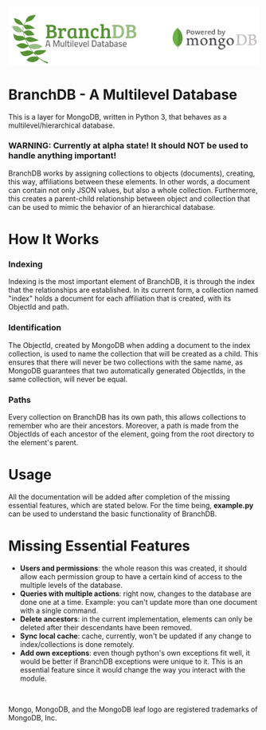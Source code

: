 ![BranchDB](/assets/banner.png?raw=true)
# BranchDB - A Multilevel Database
<p>This is a layer for MongoDB, written in Python 3, that behaves as a multilevel/hierarchical database.</p>
<h3> WARNING: Currently at alpha state! It should NOT be used to handle anything important!</h3>
<p>BranchDB works by assigning collections to objects (documents), creating, this way, affiliations between these elements. In other words, a document can contain not only JSON values, but also a whole collection. Furthermore, this creates a parent-child relationship between object and collection that can be used to mimic the behavior of an hierarchical database.</p>

# How It Works
<H3>Indexing</H3>
<p>Indexing is the most important element of BranchDB, it is through the index that the relationships are established. In its current form, a collection named "index" holds a document for each affiliation that is created, with its ObjectId and path.</p>
<H3>Identification</h3>
<p>The ObjectId, created by MongoDB when adding a document to the index collection, is used to name the collection that will be created as a child. This ensures that there will never be two collections with the same name, as MongoDB guarantees that two automatically generated ObjectIds, in the same collection, will never be equal.</p>
<H3>Paths</H3>
<p>Every collection on BranchDB has its own path, this allows collections to remember who are their ancestors. Moreover, a path is made from the ObjectIds of each ancestor of the element, going from the root directory to the element's parent.</p>

# Usage
<p>All the documentation will be added after completion of the missing essential features, which are stated below. For the time being, <b>example.py</b> can be used to understand the basic functionality of BranchDB.</p>

# Missing Essential Features
- <b>Users and permissions</b>: the whole reason this was created, it should allow each permission group to have a certain kind of access to the multiple levels of the database.
- <b>Queries with multiple actions</b>: right now, changes to the database are done one at a time. Example: you can't update more than one document with a single command.
- <b>Delete ancestors</b>: in the current implementation, elements can only be deleted after their descendants have been removed.
- <b>Sync local cache</b>: cache, currently, won't be updated if any change to index/collections is done remotely.
- <b>Add own exceptions</b>: even though python's own exceptions fit well, it would be better if BranchDB exceptions were unique to it. This is an essential feature since it would change the way you interact with the module.

</br>
<p>Mongo, MongoDB, and the MongoDB leaf logo are registered trademarks of MongoDB, Inc.</p>